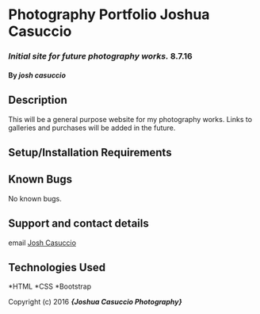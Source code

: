 # Photography Portfolio Joshua Casuccio

### _Initial site for future photography works._ 8.7.16

#### By _josh casuccio_

## Description

This will be a general purpose website for my photography works. Links to galleries and purchases will be added in the future.

## Setup/Installation Requirements

## Known Bugs
No known bugs.

## Support and contact details

email [Josh Casuccio](joshcasino@gmail.com)

## Technologies Used

*HTML
*CSS
*Bootstrap


Copyright (c) 2016 **_{Joshua Casuccio Photography}_**
